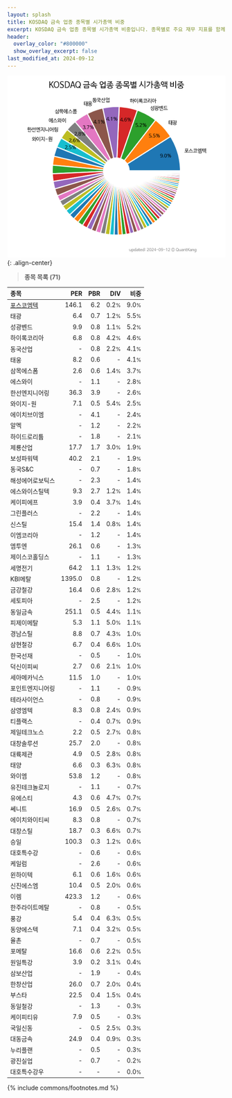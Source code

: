 ```yaml
---
layout: splash
title: KOSDAQ 금속 업종 종목별 시가총액 비중
excerpt: KOSDAQ 금속 업종 종목별 시가총액 비중입니다. 종목별로 주요 재무 지표를 함께 표시합니다.
header:
  overlay_color: "#800000"
  show_overlay_excerpt: false
last_modified_at: 2024-09-12
---
```



![KOSDAQ 금속 업종 종목별 시가총액 비중](/stats/sector/images/kosdaq_업종_금속_종목.png){: .align-center}


> **종목 목록 (71)**<a id="list"></a>

| **종목** | **PER** | **PBR** | **DIV** | **비중** |
| :------- | ------: | ------: | ------: | -------: |
| [포스코엠텍](/009520/) | 146.1 | 6.2 | 0.2<small>%</small> | 9.0<small>%</small> |
| 태광 | 6.4 | 0.7 | 1.2<small>%</small> | 5.5<small>%</small> |
| 성광벤드 | 9.9 | 0.8 | 1.1<small>%</small> | 5.2<small>%</small> |
| 하이록코리아 | 6.8 | 0.8 | 4.2<small>%</small> | 4.6<small>%</small> |
| 동국산업 | - | 0.8 | 2.2<small>%</small> | 4.1<small>%</small> |
| 태웅 | 8.2 | 0.6 | - | 4.1<small>%</small> |
| 삼목에스폼 | 2.6 | 0.6 | 1.4<small>%</small> | 3.7<small>%</small> |
| 에스와이 | - | 1.1 | - | 2.8<small>%</small> |
| 한선엔지니어링 | 36.3 | 3.9 | - | 2.6<small>%</small> |
| 와이지-원 | 7.1 | 0.5 | 5.4<small>%</small> | 2.5<small>%</small> |
| 에이치브이엠 | - | 4.1 | - | 2.4<small>%</small> |
| 알멕 | - | 1.2 | - | 2.2<small>%</small> |
| 하이드로리튬 | - | 1.8 | - | 2.1<small>%</small> |
| 제룡산업 | 17.7 | 1.7 | 3.0<small>%</small> | 1.9<small>%</small> |
| 보성파워텍 | 40.2 | 2.1 | - | 1.9<small>%</small> |
| 동국S&C | - | 0.7 | - | 1.8<small>%</small> |
| 해성에어로보틱스 | - | 2.3 | - | 1.4<small>%</small> |
| 에스와이스틸텍 | 9.3 | 2.7 | 1.2<small>%</small> | 1.4<small>%</small> |
| 케이피에프 | 3.9 | 0.4 | 3.7<small>%</small> | 1.4<small>%</small> |
| 그린플러스 | - | 2.2 | - | 1.4<small>%</small> |
| 신스틸 | 15.4 | 1.4 | 0.8<small>%</small> | 1.4<small>%</small> |
| 이엠코리아 | - | 1.2 | - | 1.4<small>%</small> |
| 엠투엔 | 26.1 | 0.6 | - | 1.3<small>%</small> |
| 제이스코홀딩스 | - | 1.1 | - | 1.3<small>%</small> |
| 세명전기 | 64.2 | 1.1 | 1.3<small>%</small> | 1.2<small>%</small> |
| KBI메탈 | 1395.0 | 0.8 | - | 1.2<small>%</small> |
| 금강철강 | 16.4 | 0.6 | 2.8<small>%</small> | 1.2<small>%</small> |
| 세토피아 | - | 2.5 | - | 1.2<small>%</small> |
| 동일금속 | 251.1 | 0.5 | 4.4<small>%</small> | 1.1<small>%</small> |
| 피제이메탈 | 5.3 | 1.1 | 5.0<small>%</small> | 1.1<small>%</small> |
| 경남스틸 | 8.8 | 0.7 | 4.3<small>%</small> | 1.0<small>%</small> |
| 삼현철강 | 6.7 | 0.4 | 6.6<small>%</small> | 1.0<small>%</small> |
| 한국선재 | - | 0.5 | - | 1.0<small>%</small> |
| 덕신이피씨 | 2.7 | 0.6 | 2.1<small>%</small> | 1.0<small>%</small> |
| 세아메카닉스 | 11.5 | 1.0 | - | 1.0<small>%</small> |
| 포인트엔지니어링 | - | 1.1 | - | 0.9<small>%</small> |
| 테라사이언스 | - | 0.8 | - | 0.9<small>%</small> |
| 삼영엠텍 | 8.3 | 0.8 | 2.4<small>%</small> | 0.9<small>%</small> |
| 티플랙스 | - | 0.4 | 0.7<small>%</small> | 0.9<small>%</small> |
| 제일테크노스 | 2.2 | 0.5 | 2.7<small>%</small> | 0.8<small>%</small> |
| 대창솔루션 | 25.7 | 2.0 | - | 0.8<small>%</small> |
| 대륙제관 | 4.9 | 0.5 | 2.8<small>%</small> | 0.8<small>%</small> |
| 태양 | 6.6 | 0.3 | 6.3<small>%</small> | 0.8<small>%</small> |
| 와이엠 | 53.8 | 1.2 | - | 0.8<small>%</small> |
| 유진테크놀로지 | - | 1.1 | - | 0.7<small>%</small> |
| 유에스티 | 4.3 | 0.6 | 4.7<small>%</small> | 0.7<small>%</small> |
| 쎄니트 | 16.9 | 0.5 | 2.6<small>%</small> | 0.7<small>%</small> |
| 에이치와이티씨 | 8.3 | 0.8 | - | 0.7<small>%</small> |
| 대창스틸 | 18.7 | 0.3 | 6.6<small>%</small> | 0.7<small>%</small> |
| 승일 | 100.3 | 0.3 | 1.2<small>%</small> | 0.6<small>%</small> |
| 대호특수강 | - | 0.6 | - | 0.6<small>%</small> |
| 케일럼 | - | 2.6 | - | 0.6<small>%</small> |
| 윈하이텍 | 6.1 | 0.6 | 1.6<small>%</small> | 0.6<small>%</small> |
| 신진에스엠 | 10.4 | 0.5 | 2.0<small>%</small> | 0.6<small>%</small> |
| 이렘 | 423.3 | 1.2 | - | 0.6<small>%</small> |
| 한주라이트메탈 | - | 0.8 | - | 0.5<small>%</small> |
| 풍강 | 5.4 | 0.4 | 6.3<small>%</small> | 0.5<small>%</small> |
| 동양에스텍 | 7.1 | 0.4 | 3.2<small>%</small> | 0.5<small>%</small> |
| 율촌 | - | 0.7 | - | 0.5<small>%</small> |
| 포메탈 | 16.6 | 0.6 | 2.2<small>%</small> | 0.5<small>%</small> |
| 원일특강 | 3.9 | 0.2 | 3.1<small>%</small> | 0.4<small>%</small> |
| 삼보산업 | - | 1.9 | - | 0.4<small>%</small> |
| 한창산업 | 26.0 | 0.7 | 2.0<small>%</small> | 0.4<small>%</small> |
| 부스타 | 22.5 | 0.4 | 1.5<small>%</small> | 0.4<small>%</small> |
| 동일철강 | - | 1.3 | - | 0.3<small>%</small> |
| 케이피티유 | 7.9 | 0.5 | - | 0.3<small>%</small> |
| 국일신동 | - | 0.5 | 2.5<small>%</small> | 0.3<small>%</small> |
| 대동금속 | 24.9 | 0.4 | 0.9<small>%</small> | 0.3<small>%</small> |
| 누리플랜 | - | 0.5 | - | 0.3<small>%</small> |
| 광진실업 | - | 0.7 | - | 0.2<small>%</small> |
| 대호특수강우 | - | - | - | 0.0<small>%</small> |

{% include commons/footnotes.md %}